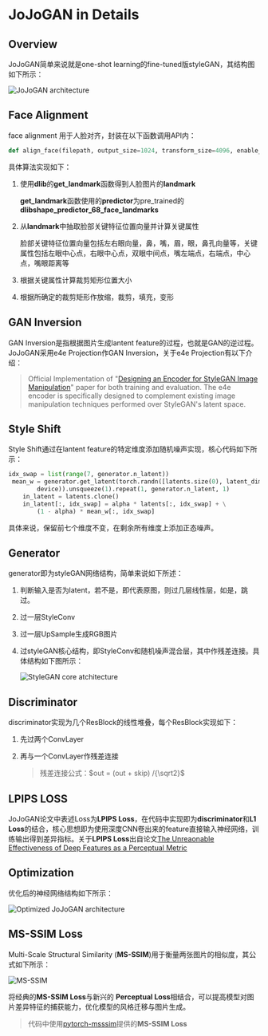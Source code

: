 # JoJoGAN in Details

## Overview

JoJoGAN简单来说就是one-shot learning的fine-tuned版styleGAN，其结构图如下所示：



![JoJoGAN architecture](/home/zxk/ForMoney/JOJOGan/DSA5204_JOJOGAN-master/JoJoGan_arch.png)

## Face Alignment

face alignment 用于人脸对齐，封装在以下函数调用API内：

```python
def align_face(filepath, output_size=1024, transform_size=4096, enable_padding=True)
```

具体算法实现如下：

1. 使用**dlib**的**get_landmark**函数得到人脸图片的**landmark**

   **get_landmark**函数使用的**predictor**为pre_trained的**dlibshape_predictor_68_face_landmarks**

2. 从**landmark**中抽取脸部关键特征位置向量并计算关键属性

   脸部关键特征位置向量包括左右眼向量，鼻，嘴，眉，眼，鼻孔向量等，关键属性包括左眼中心点，右眼中心点，双眼中间点，嘴左端点，右端点，中心点，嘴眼距离等

3. 根据关键属性计算裁剪矩形位置大小

4. 根据所确定的裁剪矩形作放缩，裁剪，填充，变形

## GAN Inversion

GAN Inversion是指根据图片生成lantent feature的过程，也就是GAN的逆过程。JoJoGAN采用e4e Projection作GAN Inversion，关于e4e Projection有以下介绍：

> Official Implementation of "[Designing an Encoder for StyleGAN Image Manipulation](https://arxiv.org/abs/2102.02766)" paper for both training and evaluation. The e4e encoder is specifically designed to complement existing image manipulation techniques performed over StyleGAN's latent space.

## Style Shift

Style Shift通过在lantent feature的特定维度添加随机噪声实现，核心代码如下所示：

```python
idx_swap = list(range(7, generator.n_latent))
 mean_w = generator.get_latent(torch.randn([latents.size(0), latent_dim]).to(
        device)).unsqueeze(1).repeat(1, generator.n_latent, 1)
    in_latent = latents.clone()
    in_latent[:, idx_swap] = alpha * latents[:, idx_swap] + \
        (1 - alpha) * mean_w[:, idx_swap]
```

具体来说，保留前七个维度不变，在剩余所有维度上添加正态噪声。

## Generator

generator即为styleGAN网络结构，简单来说如下所述：

1. 判断输入是否为latent，若不是，即代表原图，则过几层线性层，如是，跳过。

2. 过一层StyleConv

3. 过一层UpSample生成RGB图片

4. 过styleGAN核心结构，即StyleConv和随机噪声混合层，其中作残差连接。具体结构如下图所示：

   ![StyleGAN core atchitecture](/home/zxk/ForMoney/JOJOGan/DSA5204_JOJOGAN-master/styleGAN.png)

## Discriminator

discriminator实现为几个ResBlock的线性堆叠，每个ResBlock实现如下：

1. 先过两个ConvLayer

2. 再与一个ConvLayer作残差连接

   > 残差连接公式：$out = (out + skip) /{\sqrt2}$

## LPIPS LOSS

JoJoGAN论文中表述Loss为**LPIPS Loss**，在代码中实现即为**discriminator**和**L1 Loss**的结合，核心思想即为使用深度CNN卷出来的feature直接输入神经网络，训练输出得到差异指标。关于**LPIPS Loss**出自论文[The Unreaonable Effectiveness of Deep Features as a Perceptual Metric](https://openaccess.thecvf.com/content_cvpr_2018/papers/Zhang_The_Unreasonable_Effectiveness_CVPR_2018_paper.pdf )

## Optimization

优化后的神经网络结构如下所示：

![Optimized JoJoGAN architecture](/home/zxk/ForMoney/JOJOGan/DSA5204_JOJOGAN-master/optimized_JoJoGan_arch.png)

## MS-SSIM Loss

Multi-Scale Structural Similarity (**MS-SSIM**)用于衡量两张图片的相似度，其公式如下所示：

![MS-SSIM](/home/zxk/ForMoney/JOJOGan/DSA5204_JOJOGAN-master/ms-ssim.png)

将经典的**MS-SSIM Loss**与新兴的 **Perceptual Loss**相结合，可以提高模型对图片差异特征的捕获能力，优化模型的风格迁移与图片生成。

> 代码中使用[pytorch-msssim](https://github.com/VainF/pytorch-msssim)提供的**MS-SSIM Loss**
